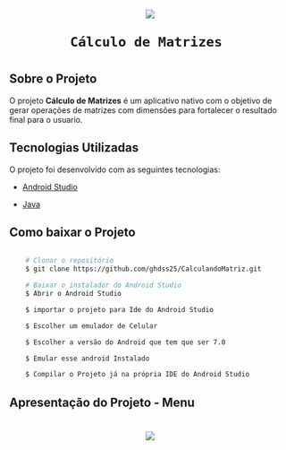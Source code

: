<h1 align = "center">
    <img src="https://ik.imagekit.io/dz8an0co8lq/tr:w-134,h-184,cm-extract,x-67,y-92/TelaInicio_kyH5d29iQ.png">

    Cálculo de Matrizes 
<h1>

## Sobre o Projeto 

O projeto **Cálculo de Matrizes** é um aplicativo nativo com o objetivo de gerar operações de matrizes com dimensões para fortalecer o resultado final para o usuario.

## Tecnologias Utilizadas 

O projeto foi desenvolvido com as seguintes tecnologias: 

- [Android Studio](https://developer.android.com) 

- [Java](https://www.java.com/pt-BR/) 

## Como baixar o Projeto


```bash 

    # Clonar o repositório 
    $ git clone https://github.com/ghdss25/CalculandoMatriz.git

    # Baixar o instalador do Android Studio
    $ Abrir o Android Studio  

    $ importar o projeto para Ide do Android Studio 

    $ Escolher um emulador de Celular

    $ Escolher a versão do Android que tem que ser 7.0 

    $ Emular esse android Instalado 

    $ Compilar o Projeto já na própria IDE do Android Studio
```

## Apresentação do Projeto - Menu 

<h1 align = "center">
    <img src="Calculo de Matrizes.gif">

